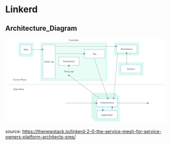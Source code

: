 # Linkerd

## Architecture_Diagram

![Arch](linkerd-arch.jpeg)

source: https://thenewstack.io/linkerd-2-0-the-service-mesh-for-service-owners-platform-architects-sres/
